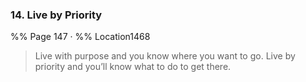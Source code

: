 ### 14. Live by Priority
%% Page 147 · %% Location1468
> Live with purpose and you know where you want to go. Live by priority and you’ll know what to do to get there. 